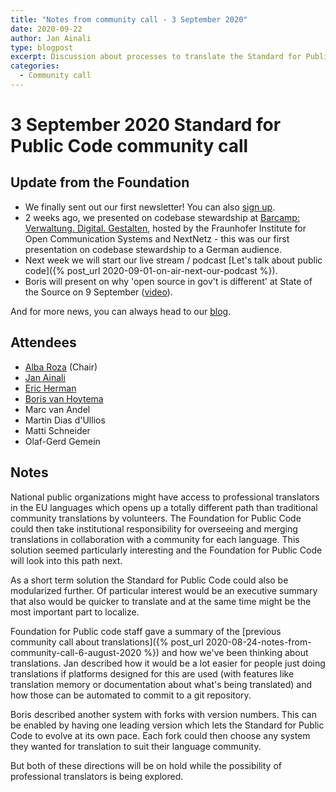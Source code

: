```yaml
---
title: "Notes from community call - 3 September 2020"
date: 2020-09-22
author: Jan Ainali
type: blogpost
excerpt: Discussion about processes to translate the Standard for Public Code
categories:
  - Community call
---
```


# 3 September 2020 Standard for Public Code community call

## Update from the Foundation

* We finally sent out our first newsletter! You can also [sign up](https://odoo.publiccode.net/survey/start/594b9243-c7e5-4bc1-8714-35137c971842).
* 2 weeks ago, we presented on codebase stewardship at [Barcamp: Verwaltung. Digital. Gestalten](https://www.fokus.fraunhofer.de/de/dps/barcamp_200820), hosted by the Fraunhofer Institute for Open Communication Systems and NextNetz - this was our first presentation on codebase stewardship to a German audience.
* Next week we will start our live stream / podcast [Let's talk about public code]({% post_url 2020-09-01-on-air-next-our-podcast %}).
* Boris will present on why 'open source in gov't is different' at State of the Source on 9 September ([video](https://www.youtube.com/watch?v=mvhFF_7lVV4&list=PL_5ziu2gADmDcp_ER8x2rcT1HOBaIe5cl&index=3)).

And for more news, you can always head to our [blog](https://blog.publiccode.net/).

## Attendees

* [Alba Roza](https://web.archive.org/web/20210225190155/https://publiccode.net/who-we-are/team/alba-roza.html) (Chair)
* [Jan Ainali](https://publiccode.net/team/jan-ainali.html)
* [Eric Herman](https://publiccode.net/team/eric-herman.html)
* [Boris van Hoytema](https://publiccode.net/team/boris-van-hoytema.html)
* Marc van Andel
* Martin Dias d'Ullios
* Matti Schneider
* Olaf-Gerd Gemein

## Notes

National public organizations might have access to professional translators in the EU languages which opens up a totally different path than traditional community translations by volunteers.
The Foundation for Public Code could then take institutional responsibility for overseeing and merging translations in collaboration with a community for each language.
This solution seemed particularly interesting and the Foundation for Public Code will look into this path next.

As a short term solution the Standard for Public Code could also be modularized further.
Of particular interest would be an executive summary that also would be quicker to translate and at the same time might be the most important part to localize.

Foundation for Public code staff gave a summary of the [previous community call about translations]({% post_url 2020-08-24-notes-from-community-call-6-august-2020 %}) and how we've been thinking about translations.
Jan described how it would be a lot easier for people just doing translations if platforms designed for this are used (with features like translation memory or documentation about what's being translated) and how those can be automated to commit to a git repository.

Boris described another system with forks with version numbers.
This can be enabled by having one leading version which lets the Standard for Public Code to evolve at its own pace.
Each fork could then choose any system they wanted for translation to suit their language community.

But both of these directions will be on hold while the possibility of professional translators is being explored.
